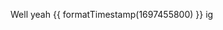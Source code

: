 <script>
function formatTimestamp(epochTimestamp) {
  const now = Math.floor(Date.now() / 1000);
  const difference = epochTimestamp - now;

  const days = Math.floor(difference / (60 * 60 * 24));
  const hours = Math.floor((difference % (60 * 60 * 24)) / (60 * 60));
  const minutes = Math.floor((difference % (60 * 60)) / 60);
  const seconds = difference % 60;

  return `in ${days} days, ${hours} hours, ${minutes} minutes, ${seconds} seconds`;
}

const epochTimestamp = 1697455800;
const formattedTimestamp = formatTimestamp(epochTimestamp);
</script>
<p>
Well yeah {{ formatTimestamp(1697455800) }} ig
</p>
